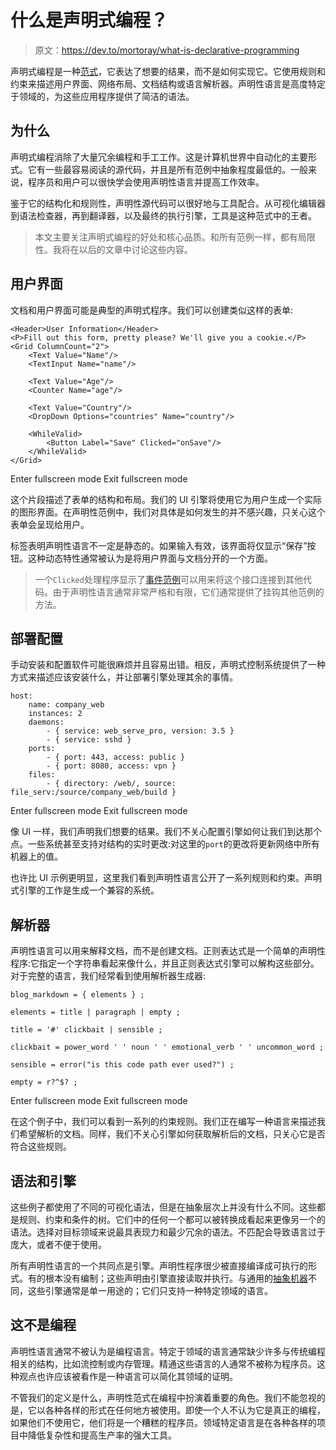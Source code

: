 # 什么是声明式编程？

> 原文：<https://dev.to/mortoray/what-is-declarative-programming>

声明式编程是一种[范式](https://mortoray.com/topics/paradigms/)，它表达了想要的结果，而不是如何实现它。它使用规则和约束来描述用户界面、网络布局、文档结构或语言解析器。声明性语言是高度特定于领域的，为这些应用程序提供了简洁的语法。

## 为什么

声明式编程消除了大量冗余编程和手工工作。这是计算机世界中自动化的主要形式。它有一些最容易阅读的源代码，并且是所有范例中抽象程度最低的。一般来说，程序员和用户可以很快学会使用声明性语言并提高工作效率。

鉴于它的结构化和规则性，声明性源代码可以很好地与工具配合。从可视化编辑器到语法检查器，再到翻译器，以及最终的执行引擎，工具是这种范式中的王者。

> 本文主要关注声明式编程的好处和核心品质。和所有范例一样，都有局限性。我将在以后的文章中讨论这些内容。

## 用户界面

文档和用户界面可能是典型的声明式程序。我们可以创建类似这样的表单:

```
<Header>User Information</Header>
<P>Fill out this form, pretty please? We'll give you a cookie.</P>
<Grid ColumnCount="2">
    <Text Value="Name"/>
    <TextInput Name="name"/>

    <Text Value="Age"/>
    <Counter Name="age"/>

    <Text Value="Country"/>
    <DropDown Options="countries" Name="country"/>

    <WhileValid>
        <Button Label="Save" Clicked="onSave"/>
    </WhileValid>
</Grid> 
```

Enter fullscreen mode Exit fullscreen mode

这个片段描述了表单的结构和布局。我们的 UI 引擎将使用它为用户生成一个实际的图形界面。在声明性范例中，我们对具体是如何发生的并不感兴趣，只关心这个表单会呈现给用户。

标签表明声明性语言不一定是静态的。如果输入有效，该界面将仅显示“保存”按钮。这种动态特性通常被认为是将用户界面与文档分开的一个方面。

> 一个`Clicked`处理程序显示了[事件范例](https://mortoray.com/2017/06/26/what-is-event-programming/)可以用来将这个接口连接到其他代码。由于声明性语言通常非常严格和有限，它们通常提供了挂钩其他范例的方法。

## 部署配置

手动安装和配置软件可能很麻烦并且容易出错。相反，声明式控制系统提供了一种方式来描述应该安装什么，并让部署引擎处理其余的事情。

```
host:
    name: company_web
    instances: 2
    daemons:
        - { service: web_serve_pro, version: 3.5 }
        - { service: sshd }
    ports:
        - { port: 443, access: public }
        - { port: 8080, access: vpn }
    files:
        - { directory: /web/, source: file_serv:/source/company_web/build } 
```

Enter fullscreen mode Exit fullscreen mode

像 UI 一样，我们声明我们想要的结果。我们不关心配置引擎如何让我们到达那个点。一些系统甚至支持对结构的实时更改:对这里的`port`的更改将更新网络中所有机器上的值。

也许比 UI 示例更明显，这里我们看到声明性语言公开了一系列规则和约束。声明式引擎的工作是生成一个兼容的系统。

## 解析器

声明性语言可以用来解释文档，而不是创建文档。正则表达式是一个简单的声明性程序:它指定一个字符串看起来像什么，并且正则表达式引擎可以解构这些部分。对于完整的语言，我们经常看到使用解析器生成器:

```
blog_markdown = { elements } ;

elements = title | paragraph | empty ;

title = '#' clickbait | sensible ;

clickbait = power_word ' ' noun ' ' emotional_verb ' ' uncommon_word ;

sensible = error("is this code path ever used?") ;

empty = r?^$? ; 
```

Enter fullscreen mode Exit fullscreen mode

在这个例子中，我们可以看到一系列的约束规则。我们正在编写一种语言来描述我们希望解析的文档。同样，我们不关心引擎如何获取解析后的文档，只关心它是否符合这些规则。

## 语法和引擎

这些例子都使用了不同的可视化语法，但是在抽象层次上并没有什么不同。这些都是规则、约束和条件的树。它们中的任何一个都可以被转换成看起来更像另一个的语法。选择对目标领域来说最具表现力和最少冗余的语法。不匹配会导致语言过于庞大，或者不便于使用。

所有声明性语言的一个共同点是引擎。声明性程序很少被直接编译成可执行的形式。有的根本没有编制；这些声明由引擎直接读取并执行。与通用的[抽象机器](https://mortoray.com/2012/06/18/abstract-machines-interpreters-and-compilers/)不同，这些引擎通常是单一用途的；它们只支持一种特定领域的语言。

## 这不是编程

声明性语言通常不被认为是编程语言。特定于领域的语言通常缺少许多与传统编程相关的结构，比如流控制或内存管理。精通这些语言的人通常不被称为程序员。这种观点也许应该被看作是一种语言可以简化其领域的证明。

不管我们的定义是什么，声明性范式在编程中扮演着重要的角色。我们不能忽视的是，它以各种各样的形式在任何地方被使用。即使一个人不认为它是真正的编程，如果他们不使用它，他们将是一个糟糕的程序员。领域特定语言是在各种各样的项目中降低复杂性和提高生产率的强大工具。